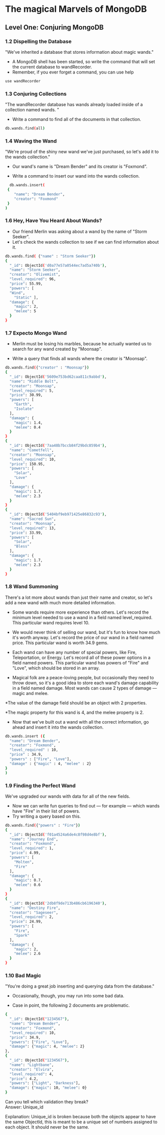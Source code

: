 # The magical Marvels of MongoDB

## Level One: Conjuring MongoDB

### 1.2 Dispelling the Database

"We've inherited a database that stores information about magic wands."

* A MongoDB shell has been started, so write the command that will set the current database to wandRecorder.
* Remember, if you ever forget a command, you can use help

```sh
use wandRecorder
```

### 1.3 Conjuring Collections 
"The wandRecorder database has wands already loaded inside of a collection named wands. "

* Write a command to find all of the documents in that collection.

```sh
db.wands.find(all)
```

### 1.4 Waving the Wand 

"We're proud of the shiny new wand we've just purchased, so let's add it to the wands collection." 

* Our wand's name is "Dream Bender" and its creator is "Foxmond".

* Write a command to insert our wand into the wands collection.

```sh
  db.wands.insert(
 {
    "name": "Dream Bender",
    "creator": "Foxmond"
 }
)
```


### 1.6 Hey, Have You Heard About Wands?

* Our friend Merlin was asking about a wand by the name of "Storm Seeker". 
* Let's check the wands collection to see if we can find information about it.

``` sh 
db.wands.find( {"name" : "Storm Seeker"})
{
  "_id": ObjectId('d0a77e57a0544ec7ad5a740b'),
  "name": "Storm Seeker",
  "creator": "Olivemist",
  "level_required": 96,
  "price": 55.99,
  "powers": [
  "Wind",
    "Static" ],
  "damage": {
    "magic": 2,
    "melee": 5
  }
}

```  


### 1.7 Expecto Mongo Wand

* Merlin must be losing his marbles, because he actually wanted us to search for any wand created by "Moonsap".

* Write a query that finds all wands where the creator is "Moonsap".

``` sh 
db.wands.find({"creator" : "Moonsap"})
{
  "_id": ObjectId('5609e753bd62caa811c9abbd'),
  "name": "Riddle Bolt",
  "creator": "Moonsap",
  "level_required": 5,
  "price": 30.99,
  "powers": [
    "Earth",
    "Isolate"
  ],
  "damage": {
    "magic": 1.4,
    "melee": 0.4
  }
}
{
  "_id": ObjectId('7aa48b7bccb84f29bdc859b4'),
  "name": "Cometfell",
  "creator": "Moonsap",
  "level_required": 10,
  "price": 150.95,
  "powers": [
    "Solar",
    "Love"
  ],
  "damage": {
    "magic": 1.7,
    "melee": 2.3
  }
}
{
  "_id": ObjectId('5404bf9eb971425e86832c93'),
  "name": "Sacred Sun",
  "creator": "Moonsap",
  "level_required": 13,
  "price": 33.99,
  "powers": [
    "Solar",
    "Bless"
  ],
  "damage": {
    "magic": 1.7,
    "melee": 2.3
  }
}
``` 

### 1.8 Wand Summoning

There's a lot more about wands than just their name and creator, so let's add a new wand with much more detailed information.

* Some wands require more experience than others. Let's record the minimum level needed to use a wand in a field named level_required. This particular wand requires level 10.

* We would never think of selling our wand, but it's fun to know how much it's worth anyway. Let's record the price of our wand in a field named price. This particular wand is worth 34.9 gems.

* Each wand can have any number of special powers, like Fire, Teleportation, or Energy. Let's record all of these power options in a field named powers. This particular wand has powers of "Fire" and "Love", which should be stored in an array.

* Magical folk are a peace-loving people, but occasionally they need to throw down, so it's a good idea to store each wand's damage capability in a field named damage. Most wands can cause 2 types of damage — magic and melee.

*The value of the damage field should be an object with 2 properties. 

*The magic property for this wand is 4, and the melee property is 2.
 
* Now that we've built out a wand with all the correct information, go ahead and insert it into the wands collection.

``` sh 
db.wands.insert ({
  "name": "Dream Bender",
  "creator": "Foxmond",
  "level_required" : 10,
  "price" : 34.9,
  "powers" : ["Fire", "Love"],
  "damage" : {"magic" : 4, "melee" : 2}
}
)
```  


### 1.9 Finding the Perfect Wand

We've upgraded our wands with data for all of the new fields. 
* Now we can write fun queries to find out — for example — which wands have "Fire" in their list of powers. 
* Try writing a query based on this.

``` sh 
db.wands.find({"powers" : "Fire"})
{
  "_id": ObjectId('f01a4524a6de4c8f98d4e8bf'),
  "name": "Journey End",
  "creator": "Foxmond",
  "level_required": 1,
  "price": 4.99,
  "powers": [
    "Molten",
    "Fire"
  ],
  "damage": {
    "magic": 0.7,
    "melee": 0.6
  }
}
{
  "_id": ObjectId('2db8f9de713b486cb6196340'),
  "name": "Destiny Fire",
  "creator": "Sageseer",
  "level_required": 2,
  "price": 24.99,
  "powers": [
    "Fire",
    "Spark"
  ],
  "damage": {
    "magic": 2,
    "melee": 2.6
  }
}
```


### 1.10 Bad Magic 
"You're doing a great job inserting and querying data from the database." 

* Occasionally, though, you may run into some bad data.

* Case in point, the following 2 documents are problematic.

``` sh
{
  "_id": ObjectId("1234567"),
  "name": "Dream Bender",
  "creator": "Foxmond",
  "level_required": 10,
  "price": 34.9,
  "powers": ["Fire", "Love"],
  "damage": {"magic": 4, "melee": 2}
},
{
  "_id": ObjectId("1234567"),
  "name": "Lightbane",
  "creator": "Elvira",
  "level_required": 4,
  "price": 4.2,
  "powers": ["Light", "Darkness"],
  "damage": {"magic": 10, "melee": 0}
}
```
Can you tell which validation they break?  
Answer: Unique_id

Explanation: Unique_id is broken because both the objects appear to have the same ObjectId, 
this is meant to be a unique set of numbers assigned to each object. It should never be the same. 



